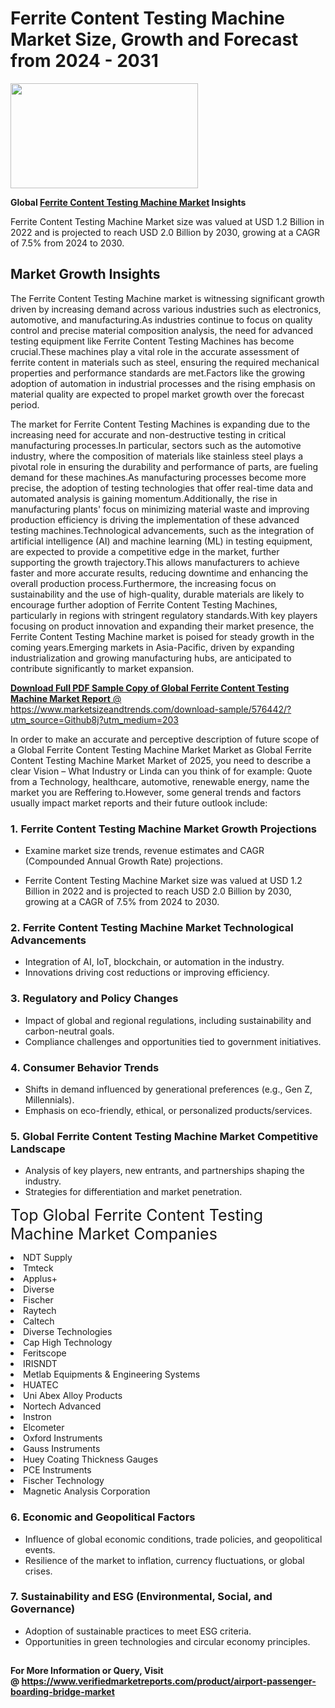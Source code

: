 <H1>Ferrite Content Testing Machine Market Size, Growth and Forecast from 2024 - 2031</H1><img class="aligncenter size-medium wp-image-584254" src="https://thirdeyenews.in/wp-content/uploads/2024/09/Global-Market-Research-300x168.jpeg" alt="" width="300" height="168" /><p><strong>Global&nbsp;<a href="https://www.marketsizeandtrends.com/download-sample/576442/?utm_source=Github8j?utm_medium=203">Ferrite Content Testing Machine Market</a> Insights</strong></p><p>Ferrite Content Testing Machine Market size was valued at USD 1.2 Billion in 2022 and is projected to reach USD 2.0 Billion by 2030, growing at a CAGR of 7.5% from 2024 to 2030.</p><p><h2>Market Growth Insights</h2> The Ferrite Content Testing Machine market is witnessing significant growth driven by increasing demand across various industries such as electronics, automotive, and manufacturing.As industries continue to focus on quality control and precise material composition analysis, the need for advanced testing equipment like Ferrite Content Testing Machines has become crucial.These machines play a vital role in the accurate assessment of ferrite content in materials such as steel, ensuring the required mechanical properties and performance standards are met.Factors like the growing adoption of automation in industrial processes and the rising emphasis on material quality are expected to propel market growth over the forecast period.<p><a href="#"></a></p> The market for Ferrite Content Testing Machines is expanding due to the increasing need for accurate and non-destructive testing in critical manufacturing processes.In particular, sectors such as the automotive industry, where the composition of materials like stainless steel plays a pivotal role in ensuring the durability and performance of parts, are fueling demand for these machines.As manufacturing processes become more precise, the adoption of testing technologies that offer real-time data and automated analysis is gaining momentum.Additionally, the rise in manufacturing plants' focus on minimizing material waste and improving production efficiency is driving the implementation of these advanced testing machines.Technological advancements, such as the integration of artificial intelligence (AI) and machine learning (ML) in testing equipment, are expected to provide a competitive edge in the market, further supporting the growth trajectory.This allows manufacturers to achieve faster and more accurate results, reducing downtime and enhancing the overall production process.Furthermore, the increasing focus on sustainability and the use of high-quality, durable materials are likely to encourage further adoption of Ferrite Content Testing Machines, particularly in regions with stringent regulatory standards.With key players focusing on product innovation and expanding their market presence, the Ferrite Content Testing Machine market is poised for steady growth in the coming years.Emerging markets in Asia-Pacific, driven by expanding industrialization and growing manufacturing hubs, are anticipated to contribute significantly to market expansion.<p><a href="#"></p><p><span class=""><strong>Download Full PDF Sample Copy of Global Ferrite Content Testing Machine Market Report</strong> @ <a href="https://www.marketsizeandtrends.com/download-sample/576442/?utm_source=Github8j?utm_medium=203" target="_blank">https://www.marketsizeandtrends.com/download-sample/576442/?utm_source=Github8j?utm_medium=203</a></span></p><p>In order to make an accurate and perceptive description of future scope of a Global&nbsp;Ferrite Content Testing Machine Market Market as Global&nbsp;Ferrite Content Testing Machine Market Market of 2025, you need to describe a clear Vision &ndash; What Industry or Linda can you think of for example: Quote from a Technology, healthcare, automotive, renewable energy, name the market you are Reffering to.However, some general trends and factors usually impact market reports and their future outlook include:</p><h3>1.&nbsp;<strong>Ferrite Content Testing Machine Market Growth Projections</strong></h3><ul><li>Examine market size trends, revenue estimates and CAGR (Compounded Annual Growth Rate) projections.</li><li><p>Ferrite Content Testing Machine Market size was valued at USD 1.2 Billion in 2022 and is projected to reach USD 2.0 Billion by 2030, growing at a CAGR of 7.5% from 2024 to 2030.</p></li></ul><h3>2.&nbsp;<strong>Ferrite Content Testing Machine Market Technological Advancements</strong></h3><ul><li>Integration of AI, IoT, blockchain, or automation in the industry.</li><li>Innovations driving cost reductions or improving efficiency.</li></ul><h3>3.&nbsp;<strong>Regulatory and Policy Changes</strong></h3><ul><li>Impact of global and regional regulations, including sustainability and carbon-neutral goals.</li><li>Compliance challenges and opportunities tied to government initiatives.</li></ul><h3>4.&nbsp;<strong>Consumer Behavior Trends</strong></h3><ul><li>Shifts in demand influenced by generational preferences (e.g., Gen Z, Millennials).</li><li>Emphasis on eco-friendly, ethical, or personalized products/services.</li></ul><h3>5.&nbsp;<strong>Global Ferrite Content Testing Machine Market Competitive Landscape</strong></h3><ul><li>Analysis of key players, new entrants, and partnerships shaping the industry.</li><li>Strategies for differentiation and market penetration.</li></ul><p data-pm-slice="1 1 []"><span style="color: inherit; font-family: inherit; font-size: 25px;">Top Global Ferrite Content Testing Machine Market Companies</span></p><div class="" data-test-id=""><p><li>NDT Supply</li><li> Tmteck</li><li> Applus+</li><li> Diverse</li><li> Fischer</li><li> Raytech</li><li> Caltech</li><li> Diverse Technologies</li><li> Cap High Technology</li><li> Feritscope</li><li> IRISNDT</li><li> Metlab Equipments & Engineering Systems</li><li> HUATEC</li><li> Uni Abex Alloy Products</li><li> Nortech Advanced</li><li> Instron</li><li> Elcometer</li><li> Oxford Instruments</li><li> Gauss Instruments</li><li> Huey Coating Thickness Gauges</li><li> PCE Instruments</li><li> Fischer Technology</li><li> Magnetic Analysis Corporation</li></p></div><h3>6.&nbsp;<strong>Economic and Geopolitical Factors</strong></h3><ul><li>Influence of global economic conditions, trade policies, and geopolitical events.</li><li>Resilience of the market to inflation, currency fluctuations, or global crises.</li></ul><h3>7.&nbsp;<strong>Sustainability and ESG (Environmental, Social, and Governance)</strong></h3><ul><li>Adoption of sustainable practices to meet ESG criteria.</li><li>Opportunities in green technologies and circular economy principles.</li></ul><h2><strong style="font-size: 14px;">For More Information or Query, Visit @&nbsp;</strong><a style="background-color: #ffffff; font-size: 14px;" href="https://www.marketsizeandtrends.com/report/ferrite-content-testing-machine-market/" target="_blank">https://www.verifiedmarketreports.com/product/airport-passenger-boarding-bridge-market</a></h2>